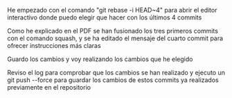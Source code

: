 He empezado con el comando "git rebase -i HEAD~4" para abrir el editor interactivo donde
puedo elegir que hacer con los últimos 4 commits

Como he explicado en el PDF se han fusionado los tres primeros commits con el comando
squash, y se ha editado el mensaje del cuarto commit para ofrecer instrucciones más
claras

Guardo los cambios y voy realizando los cambios que he elegido

Reviso el log para comprobar que los cambios se han realizado y ejecuto un git push
--force para guardar los cambios de estos commits ya realizados previamente en el
repositorio
